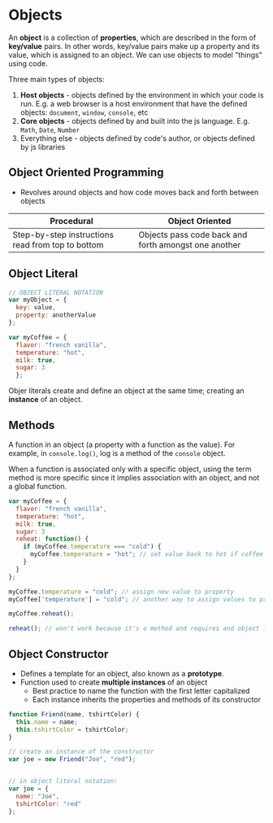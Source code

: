 # Objects

An **object** is a collection of **properties**, which are described in the form of **key/value** pairs. In other words, key/value pairs make up a property and its value, which is assigned to an object. We can use objects to model "things" using code.

Three main types of objects:
1. **Host objects** - objects defined by the environment in which your code is run. E.g. a web browser is a host environment that have the defined objects: `document`, `window`, `console`, etc
2. **Core objects** - objects defined by and built into the js language. E.g. `Math`, `Date`, `Number`
3. Everything else - objects defined by code's author, or objects defined by js libraries

## Object Oriented Programming

- Revolves around objects and how code moves back and forth between objects

Procedural | Object Oriented
----|----
Step-by-step instructions read from top to bottom | Objects pass code back and forth amongst one another



## Object Literal

```js
// OBJECT LITERAL NOTATION
var myObject = {
  key: value,
  property: anotherValue 
};

var myCoffee = {
  flavor: "french vanilla",
  temperature: "hot",
  milk: true,
  sugar: 3
  };
```
Objer literals create and define an object at the same time; creating an **instance** of an object.

## Methods

A function in an object (a property with a function as the value). For example, in `console.log()`, log is a method of the `console` object.

When a function is associated only with a specific object, using the term method is more specific since it implies association with an object, and not a global function.

```js
var myCoffee = {
  flavor: "french vanilla",
  temperature: "hot",
  milk: true,
  sugar: 3
  reheat: function() {
    if (myCoffee.temperature === "cold") {
      myCoffee.temperature = "hot"; // set value back to hot if coffee temperature is cold
    }
  }
};

myCoffee.temperature = "cold"; // assign new value to property
myCoffee['temperature'] = "cold"; // another way to assign values to properties

myCoffee.reheat();

reheat(); // won't work because it's a method and requires and object it is associated to
```

## Object Constructor

- Defines a template for an object, also known as a **prototype**.
- Function used to create **multiple instances** of an object
  - Best practice to name the function with the first letter capitalized
  - Each instance inherits the properties and methods of its constructor

```js
function Friend(name, tshirtColor) {
  this.name = name;
  this.tshirtColor = tshirtColor;
}

// create an instance of the constructor
var joe = new Friend("Joe", "red");


// in object literal notation:
var joe = {
  name: "Joe",
  tshirtColor: "red"
};
```

